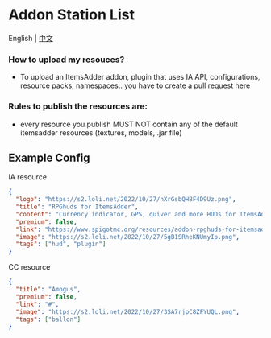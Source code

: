 # Addon Station List

English | [中文](./README_zh.md)

### How to upload my resouces?

* To upload an ItemsAdder addon, plugin that uses IA API, configurations, resource packs, namespaces.. you have to create a pull request here

### Rules to publish the resources are:

* every resource you publish MUST NOT contain any of the default itemsadder resources (textures, models, .jar file)

## Example Config

IA resource
```json
{
  "logo": "https://s2.loli.net/2022/10/27/hXrGsbQHBF4D9Uz.png",
  "title": "RPGhuds for ItemsAdder",
  "content": "Currency indicator, GPS, quiver and more HUDs for ItemsAdder",
  "premium": false,
  "link": "https://www.spigotmc.org/resources/addon-rpghuds-for-itemsadder.97486/",
  "image": "https://s2.loli.net/2022/10/27/5gB1SRheKNUmyIp.png",
  "tags": ["hud", "plugin"]
}
```

CC resource
```json
{
  "title": "Amogus",
  "premium": false,
  "link": "#",
  "image": "https://s2.loli.net/2022/10/27/3SA7rjpC8ZFYUQL.png",
  "tags": ["ballon"]
}
```
